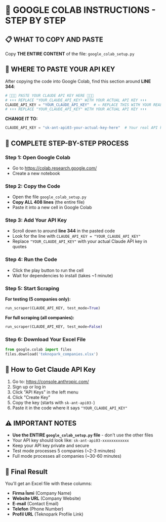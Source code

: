 # 🚀 GOOGLE COLAB INSTRUCTIONS - STEP BY STEP

## 📋 **WHAT TO COPY AND PASTE**

Copy **THE ENTIRE CONTENT** of the file: `google_colab_setup.py`

## 🔑 **WHERE TO PASTE YOUR API KEY**

After copying the code into Google Colab, find this section around **LINE 344**:

```python
# 🔑🔑🔑 PASTE YOUR CLAUDE API KEY HERE 🔑🔑🔑
# ⬇️⬇️⬇️ REPLACE "YOUR_CLAUDE_API_KEY" WITH YOUR ACTUAL API KEY ⬇️⬇️⬇️
CLAUDE_API_KEY = "YOUR_CLAUDE_API_KEY"  # ← REPLACE THIS WITH YOUR REAL API KEY
# ⬆️⬆️⬆️ REPLACE "YOUR_CLAUDE_API_KEY" WITH YOUR ACTUAL API KEY ⬆️⬆️⬆️
```

**CHANGE IT TO:**
```python
CLAUDE_API_KEY = "sk-ant-api03-your-actual-key-here"  # Your real API key
```

## 📝 **COMPLETE STEP-BY-STEP PROCESS**

### **Step 1: Open Google Colab**
- Go to https://colab.research.google.com/
- Create a new notebook

### **Step 2: Copy the Code**
- Open the file `google_colab_setup.py` 
- **Copy ALL 408 lines** (the entire file)
- Paste it into a new cell in Google Colab

### **Step 3: Add Your API Key**
- Scroll down to around **line 344** in the pasted code
- Look for the line with `CLAUDE_API_KEY = "YOUR_CLAUDE_API_KEY"`
- Replace `"YOUR_CLAUDE_API_KEY"` with your actual Claude API key in quotes

### **Step 4: Run the Code**
- Click the play button to run the cell
- Wait for dependencies to install (takes ~1 minute)

### **Step 5: Start Scraping**

**For testing (5 companies only):**
```python
run_scraper(CLAUDE_API_KEY, test_mode=True)
```

**For full scraping (all companies):**
```python
run_scraper(CLAUDE_API_KEY, test_mode=False)
```

### **Step 6: Download Your Excel File**
```python
from google.colab import files
files.download('teknopark_companies.xlsx')
```

## 🔑 **How to Get Claude API Key**

1. Go to: https://console.anthropic.com/
2. Sign up or log in
3. Click "API Keys" in the left menu
4. Click "Create Key"
5. Copy the key (starts with `sk-ant-api03-`)
6. Paste it in the code where it says `"YOUR_CLAUDE_API_KEY"`

## ⚠️ **IMPORTANT NOTES**

- **Use the ENTIRE `google_colab_setup.py` file** - don't use the other files
- Your API key should look like: `sk-ant-api03-xxxxxxxxxxxx`
- Keep your API key private and secure
- Test mode processes 5 companies (~2-3 minutes)
- Full mode processes all companies (~30-60 minutes)

## 🎯 **Final Result**

You'll get an Excel file with these columns:
- **Firma İsmi** (Company Name)
- **Website URL** (Company Website)  
- **E-mail** (Contact Email)
- **Telefon** (Phone Number)
- **Profil URL** (Teknopark Profile Link)
